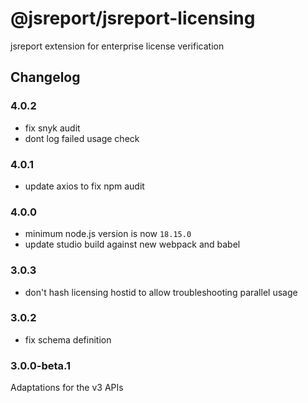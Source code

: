 # @jsreport/jsreport-licensing
jsreport extension for enterprise license verification

## Changelog

### 4.0.2

- fix snyk audit
- dont log failed usage check

### 4.0.1

- update axios to fix npm audit

### 4.0.0

- minimum node.js version is now `18.15.0`
- update studio build against new webpack and babel

### 3.0.3

- don't hash licensing hostid to allow troubleshooting parallel usage

### 3.0.2

- fix schema definition

### 3.0.0-beta.1

Adaptations for the v3 APIs
